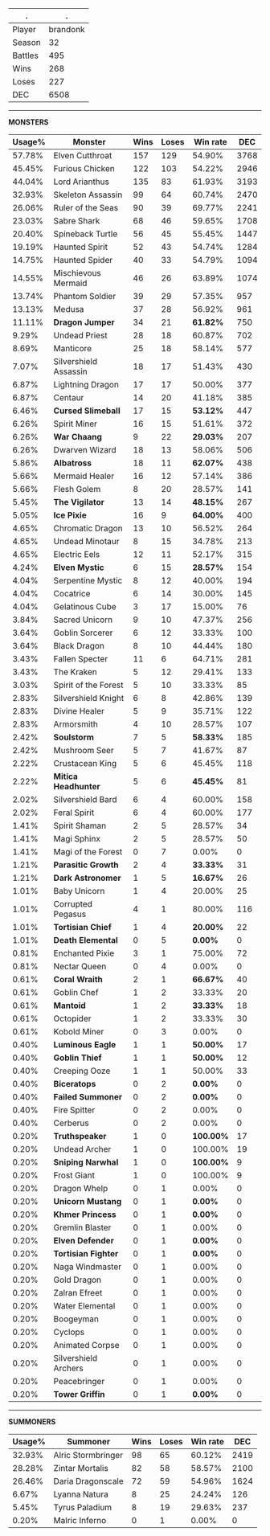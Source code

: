 .|.
|-|-
Player|brandonk
Season|32
Battles|495
Wins|268
Loses|227
DEC|6508

---
**MONSTERS**

Usage%|Monster|Wins|Loses|Win rate|DEC|
-|-|-|-|-|-|
57.78%|Elven Cutthroat|157|129|54.90%|3768|
45.45%|Furious Chicken|122|103|54.22%|2946|
44.04%|Lord Arianthus|135|83|61.93%|3193|
32.93%|Skeleton Assassin|99|64|60.74%|2470|
26.06%|Ruler of the Seas|90|39|69.77%|2241|
23.03%|Sabre Shark|68|46|59.65%|1708|
20.40%|Spineback Turtle|56|45|55.45%|1447|
19.19%|Haunted Spirit|52|43|54.74%|1284|
14.75%|Haunted Spider|40|33|54.79%|1094|
14.55%|Mischievous Mermaid|46|26|63.89%|1074|
13.74%|Phantom Soldier|39|29|57.35%|957|
13.13%|Medusa|37|28|56.92%|961|
11.11%|**Dragon Jumper**|34|21|**61.82%**|750|
9.29%|Undead Priest|28|18|60.87%|702|
8.69%|Manticore|25|18|58.14%|577|
7.07%|Silvershield Assassin|18|17|51.43%|430|
6.87%|Lightning Dragon|17|17|50.00%|377|
6.87%|Centaur|14|20|41.18%|385|
6.46%|**Cursed Slimeball**|17|15|**53.12%**|447|
6.26%|Spirit Miner|16|15|51.61%|372|
6.26%|**War Chaang**|9|22|**29.03%**|207|
6.26%|Dwarven Wizard|18|13|58.06%|506|
5.86%|**Albatross**|18|11|**62.07%**|438|
5.66%|Mermaid Healer|16|12|57.14%|386|
5.66%|Flesh Golem|8|20|28.57%|141|
5.45%|**The Vigilator**|13|14|**48.15%**|267|
5.05%|**Ice Pixie**|16|9|**64.00%**|400|
4.65%|Chromatic Dragon|13|10|56.52%|264|
4.65%|Undead Minotaur|8|15|34.78%|213|
4.65%|Electric Eels|12|11|52.17%|315|
4.24%|**Elven Mystic**|6|15|**28.57%**|154|
4.04%|Serpentine Mystic|8|12|40.00%|194|
4.04%|Cocatrice|6|14|30.00%|145|
4.04%|Gelatinous Cube|3|17|15.00%|76|
3.84%|Sacred Unicorn|9|10|47.37%|256|
3.64%|Goblin Sorcerer|6|12|33.33%|100|
3.64%|Black Dragon|8|10|44.44%|180|
3.43%|Fallen Specter|11|6|64.71%|281|
3.43%|The Kraken|5|12|29.41%|133|
3.03%|Spirit of the Forest|5|10|33.33%|85|
2.83%|Silvershield Knight|6|8|42.86%|139|
2.83%|Divine Healer|5|9|35.71%|122|
2.83%|Armorsmith|4|10|28.57%|107|
2.42%|**Soulstorm**|7|5|**58.33%**|185|
2.42%|Mushroom Seer|5|7|41.67%|87|
2.22%|Crustacean King|5|6|45.45%|118|
2.22%|**Mitica Headhunter**|5|6|**45.45%**|81|
2.02%|Silvershield Bard|6|4|60.00%|158|
2.02%|Feral Spirit|6|4|60.00%|177|
1.41%|Spirit Shaman|2|5|28.57%|34|
1.41%|Magi Sphinx|2|5|28.57%|50|
1.41%|Magi of the Forest|0|7|0.00%|0|
1.21%|**Parasitic Growth**|2|4|**33.33%**|31|
1.21%|**Dark Astronomer**|1|5|**16.67%**|26|
1.01%|Baby Unicorn|1|4|20.00%|25|
1.01%|Corrupted Pegasus|4|1|80.00%|116|
1.01%|**Tortisian Chief**|1|4|**20.00%**|22|
1.01%|**Death Elemental**|0|5|**0.00%**|0|
0.81%|Enchanted Pixie|3|1|75.00%|72|
0.81%|Nectar Queen|0|4|0.00%|0|
0.61%|**Coral Wraith**|2|1|**66.67%**|40|
0.61%|Goblin Chef|1|2|33.33%|20|
0.61%|**Mantoid**|1|2|**33.33%**|18|
0.61%|Octopider|1|2|33.33%|30|
0.61%|Kobold Miner|0|3|0.00%|0|
0.40%|**Luminous Eagle**|1|1|**50.00%**|17|
0.40%|**Goblin Thief**|1|1|**50.00%**|12|
0.40%|Creeping Ooze|1|1|50.00%|33|
0.40%|**Biceratops**|0|2|**0.00%**|0|
0.40%|**Failed Summoner**|0|2|**0.00%**|0|
0.40%|Fire Spitter|0|2|0.00%|0|
0.40%|Cerberus|0|2|0.00%|0|
0.20%|**Truthspeaker**|1|0|**100.00%**|17|
0.20%|Undead Archer|1|0|100.00%|19|
0.20%|**Sniping Narwhal**|1|0|**100.00%**|9|
0.20%|Frost Giant|1|0|100.00%|9|
0.20%|Dragon Whelp|0|1|0.00%|0|
0.20%|**Unicorn Mustang**|0|1|**0.00%**|0|
0.20%|**Khmer Princess**|0|1|**0.00%**|0|
0.20%|Gremlin Blaster|0|1|0.00%|0|
0.20%|**Elven Defender**|0|1|**0.00%**|0|
0.20%|**Tortisian Fighter**|0|1|**0.00%**|0|
0.20%|Naga Windmaster|0|1|0.00%|0|
0.20%|Gold Dragon|0|1|0.00%|0|
0.20%|Zalran Efreet|0|1|0.00%|0|
0.20%|Water Elemental|0|1|0.00%|0|
0.20%|Boogeyman|0|1|0.00%|0|
0.20%|Cyclops|0|1|0.00%|0|
0.20%|Animated Corpse|0|1|0.00%|0|
0.20%|Silvershield Archers|0|1|0.00%|0|
0.20%|Peacebringer|0|1|0.00%|0|
0.20%|**Tower Griffin**|0|1|**0.00%**|0|

---
**SUMMONERS**

Usage%|Summoner|Wins|Loses|Win rate|DEC|
-|-|-|-|-|-|
32.93%|Alric Stormbringer|98|65|60.12%|2419|
28.28%|Zintar Mortalis|82|58|58.57%|2100|
26.46%|Daria Dragonscale|72|59|54.96%|1624|
6.67%|Lyanna Natura|8|25|24.24%|126|
5.45%|Tyrus Paladium|8|19|29.63%|237|
0.20%|Malric Inferno|0|1|0.00%|0|
